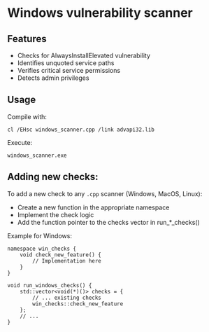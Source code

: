 # Windows vulnerability scanner

## Features

* Checks for AlwaysInstallElevated vulnerability
* Identifies unquoted service paths
* Verifies critical service permissions
* Detects admin privileges

## Usage

Compile with:

```commandline
cl /EHsc windows_scanner.cpp /link advapi32.lib
```

Execute:

```commandline
windows_scanner.exe
```

## Adding new checks:

To add a new check to any `.cpp` scanner (Windows, MacOS, Linux):

* Create a new function in the appropriate namespace
* Implement the check logic
* Add the function pointer to the checks vector in run_*_checks()

Example for Windows:

```commandline
namespace win_checks {
    void check_new_feature() {
        // Implementation here
    }
}

void run_windows_checks() {
    std::vector<void(*)()> checks = {
        // ... existing checks
        win_checks::check_new_feature
    };
    // ...
}
```
